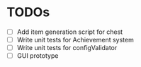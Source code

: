 # TODOs

- [ ] Add item generation script for  chest
- [ ] Write unit tests for Achievement system
- [ ] Write unit tests for configValidator
- [ ] GUI prototype